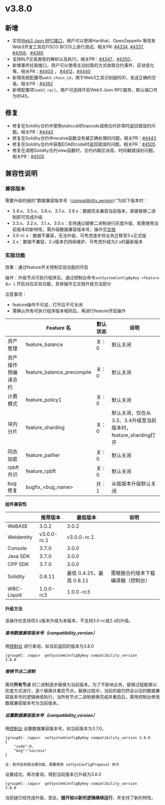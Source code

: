# v3.8.0

## 新增

- 实现[Web3 Json RPC接口](https://ethereum.org/en/developers/docs/apis/json-rpc)，用户可以使用Hardhat、OpenZeppelin 等现有Web3开发工具在FISCO BCOS上进行调试。相关PR: [#4334](https://github.com/FISCO-BCOS/FISCO-BCOS/pull/4334), [#4337](https://github.com/FISCO-BCOS/FISCO-BCOS/pull/4337), [#4356](https://github.com/FISCO-BCOS/FISCO-BCOS/pull/4356)，[#4365](https://github.com/FISCO-BCOS/FISCO-BCOS/pull/4365)
- 支持RLP交易类型的解析以及执行。相关PR：[#4347](https://github.com/FISCO-BCOS/FISCO-BCOS/pull/4347)，[#4350](https://github.com/FISCO-BCOS/FISCO-BCOS/pull/4350)，
- 新增事件拉取接口，用户可以使用主动拉取的方式收取合约事件、区块变化等。相关PR：[#4403](https://github.com/FISCO-BCOS/FISCO-BCOS/pull/4403) ， [#4412](https://github.com/FISCO-BCOS/FISCO-BCOS/pull/4412)，[#4440](https://github.com/FISCO-BCOS/FISCO-BCOS/pull/4440)
- 新增系统配置项`web3_chain_id`，用于Web3工具识别链的ID，发送正确的交易。相关PR：[#4392](https://github.com/FISCO-BCOS/FISCO-BCOS/pull/4392)
- 新增配置项`[web3_rpc]`，用户可选择开启Web3 Json RPC服务，默认端口号为8545。

## 修复


* 修复在Solidity合约中使用staticcall的opcode调用合约异常时返回错误的问题。相关PR：[#4443](https://github.com/FISCO-BCOS/FISCO-BCOS/pull/4443)
* 修复在Solidity合约中receive函数没有被正确处理的问题。相关PR：[#4443](https://github.com/FISCO-BCOS/FISCO-BCOS/pull/4443)
* 修复在Solidity合约中获取EOA的code时返回错误的问题。相关PR：[#4505](https://github.com/FISCO-BCOS/FISCO-BCOS/pull/4505)
* 修复在调用Solidity合约view函数时，合约内取区块高、时间戳错误的问题。相关PR：[#4505](https://github.com/FISCO-BCOS/FISCO-BCOS/pull/4505)

## 兼容性说明

### 兼容版本

需要升级的链的“数据兼容版本号（[compatibility_version](#id5)）”为如下版本时：

* 3.4.x、3.5.x，3.6.x、3.7.x、3.8.x：数据完全兼容当前版本，直接替换二进制即可完成升级
* 3.3.x、3.2.x、3.1.x、3.0.x：支持通过替换二进制进行灰度升级，若需使用当前版本的新特性，需升级数据兼容版本号，操作见[文档](#id5)
* 3.0-rc x：数据不兼容，无法升级，可考虑逐步将业务迁移至3.x正式版
* 2.x：数据不兼容，2.x版本仍持续维护，可考虑升级为2.x的最新版本

### 实验功能

效果：通过feature开关控制实验功能的开启

操作：升级节点可执行程序后，通过控制台命令`setSystemConfigByKey <feature名> 1` 开启对应实验功能，具体操作见文档升级方法部分

注意事项：
* feature操作不可逆，打开后不可关闭
* 需确认所有可执行程序版本相同后，再进行feature开启操作

|                    | Feature 名                 | 默认状态 | 说明                                                           |
|--------------------|----------------------------|----------|----------------------------------------------------------------|
| 资产管理           | feature_balance            | 关：0    | 默认关闭                                                       |
| 资产操作预编译合约 | feature_balance_precompile | 关：0    | 默认关闭                                                       |
| 计费模式           | feature_policy1            | 关：0    | 默认关闭                                                       |
| 块内分片           | feature_sharding           | 关：0    | 默认关闭，仅在从3.3、3.4升级至当前版本时，feature_sharding打开 |
| 同态加密           | feature_paillier           | 关：0    | 默认关闭                                                       |
| rpbft共识          | feature_rpbft              | 关：0    | 默认关闭                                                       |
| bug修复            | bugfix_\<bug_name\>        | 开：1    | 从低版本升级默认关闭                                           |

**组件兼容性**

|            | 推荐版本    | 最低版本                 | 说明                               |
|------------|-------------|--------------------------|------------------------------------|
| WeBASE     | 3.0.2       | 3.0.2                    |                                    |
| WeIdentity | v3.0.0-rc.1 | v3.0.0-rc.1              |                                    |
| Console    | 3.7.0       | 3.0.0                    |                                    |
| Java SDK   | 3.7.0       | 3.0.0                    |                                    |
| CPP SDK    | 3.7.0       | 3.0.0                    |                                    |
| Solidity   | 0.8.11      | 最低 0.4.25，最高 0.8.11 | 需根据合约版本下载编译器（控制台） |
| WBC-Liquid | 1.0.0-rc3   | 1.0.0-rc3                |                                    |

#### 升级方法

该操作仅支持将3.x版本升级为本版本，不支持3.0-rc或2.x的升级。

##### 查询数据兼容版本号（compatibility_version）

用[控制台](https://fisco-bcos-doc.readthedocs.io/zh_CN/latest/docs/operation_and_maintenance/console/console_commands.html#getsystemconfigbykey)
进行查询，如当前返回的版本为3.8.0

``` 
[group0]: /apps>  getSystemConfigByKey compatibility_version
3.8.0
```

##### 替换节点二进制

需将**所有节点**
的二进制逐步替换为当前版本。为了不影响业务，替换过程能够以灰度方式进行，逐个替换并重启节点。替换过程中，当前的链仍然会以旧的数据兼容版本号的逻辑继续执行。当所有节点二进制替换完成并重启后，需用控制台修改数据兼容版本号为当前版本。

##### 设置数据兼容版本号（compatibility_version）

用[控制台](https://fisco-bcos-doc.readthedocs.io/zh_CN/latest/docs/operation_and_maintenance/console/console_commands.html#setsystemconfigbykey)
设置数据兼容版本号，如当前版本为3.7.0。

```
[group0]: /apps>  setSystemConfigByKey compatibility_version 3.8.0
{
    "code":0,
    "msg":"success"
}

注：若开启权限治理功能，需要使用 setSysConfigProposal 命令
```

设置成功，再次查询，得到当前版本已升级为3.8.0

``` 
[group0]: /apps>  getSystemConfigByKey compatibility_version
3.8.0
```

当前链已经完成升级，至此，**链开始以新的逻辑继续运行**，并支持了新的特性。
